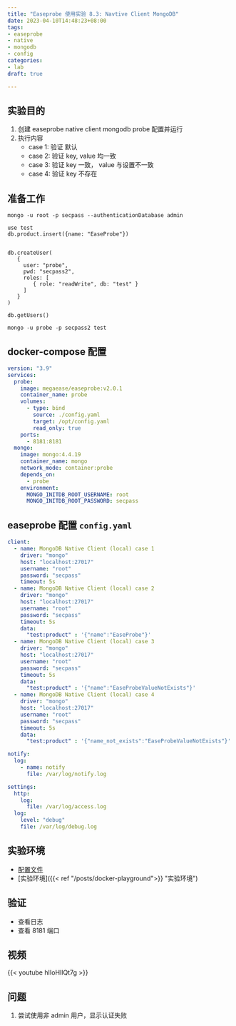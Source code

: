 ```yaml
---
title: "Easeprobe 使用实验 8.3: Navtive Client MongoDB"
date: 2023-04-10T14:48:23+08:00
tags:
- easeprobe
- native
- mongodb
- config
categories:
- lab
draft: true

---
```

## 实验目的

1. 创建 easeprobe native client mongodb probe 配置并运行
2. 执行内容
    - case 1: 验证 默认
    - case 2: 验证 key, value 均一致
    - case 3: 验证 key 一致， value 与设置不一致
    - case 4: 验证 key 不存在

## 准备工作

```
mongo -u root -p secpass --authenticationDatabase admin

use test
db.product.insert({name: "EaseProbe"})


db.createUser(
   {
     user: "probe",
     pwd: "secpass2",
     roles: [
        { role: "readWrite", db: "test" }
     ]
   }
)

db.getUsers()

mongo -u probe -p secpass2 test
```
## docker-compose 配置

```yaml
version: "3.9"
services:
  probe:
    image: megaease/easeprobe:v2.0.1
    container_name: probe
    volumes:
      - type: bind
        source: ./config.yaml
        target: /opt/config.yaml
        read_only: true
    ports:
      - 8181:8181
  mongo:
    image: mongo:4.4.19
    container_name: mongo
    network_mode: container:probe
    depends_on:
      - probe
    environment:
      MONGO_INITDB_ROOT_USERNAME: root
      MONGO_INITDB_ROOT_PASSWORD: secpass
```

## easeprobe 配置 `config.yaml`

```yaml
client:
  - name: MongoDB Native Client (local) case 1
    driver: "mongo"
    host: "localhost:27017"
    username: "root"
    password: "secpass"
    timeout: 5s
  - name: MongoDB Native Client (local) case 2
    driver: "mongo"
    host: "localhost:27017"
    username: "root"
    password: "secpass"
    timeout: 5s
    data:        
      "test:product" : '{"name":"EaseProbe"}'
  - name: MongoDB Native Client (local) case 3
    driver: "mongo"
    host: "localhost:27017"
    username: "root"
    password: "secpass"
    timeout: 5s
    data:         
      "test:product" : '{"name":"EaseProbeValueNotExists"}'
  - name: MongoDB Native Client (local) case 4
    driver: "mongo"
    host: "localhost:27017"
    username: "root"
    password: "secpass"
    timeout: 5s
    data:         
      "test:product" : '{"name_not_exists":"EaseProbeValueNotExists"}'

notify:
  log:
    - name: notify
      file: /var/log/notify.log

settings:
  http:
    log:
      file: /var/log/access.log
  log:
    level: "debug"
    file: /var/log/debug.log
```

## 实验环境

- [配置文件](https://gist.github.com/4dd10454c05db85086c8986bd4dfafe7.git)
- [实验环境]({{< ref "/posts/docker-playground">}} "实验环境")

## 验证

- 查看日志
- 查看 8181 端口

## 视频

{{< youtube hIIoHlIQt7g >}}

## 问题

1. 尝试使用非 admin 用户，显示认证失败
